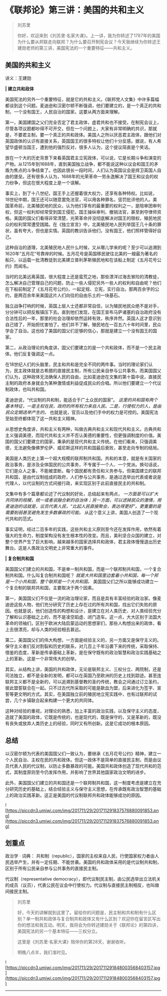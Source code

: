 # 《联邦论》第三讲：美国的共和主义

> 刘苏里
> 
> 你好，欢迎来到《刘苏里·名家大课》。上一讲，我为你转述了1787年的美国为什么要从邦联走向联邦？为什么要召开制宪会议？今天我继续为你转述王建勋老师的第三讲，美国宪法的一个重要特征——共和主义。

## 美国的共和主义

讲义：王建勋

 **| 建立共和政体**

美国宪法的另外一个重要特征，就是它的共和主义。《联邦党人文集》中许多篇幅都谈到这个问题。麦迪逊和汉密尔顿不断强调，他们要建立的，是一个真正的共和制，一个没有国王，人民自治的国家。这要从两方面来理解。

第一，美国建国之父们完全否定了君主政体，虚君共和也不接受。在制宪会议上，尽管各项议题都吵得不可开交，但在一个问题上，大家有非常明确的共识，那就是，不要君主制，要一个真正的共和政体。美国人之所以厌恶君主政体，跟他们对英国政体的认识有直接关系，英国国王的很多特权让他们十分反感。据说，有人希望华盛顿当国王，遭到他的强烈反对，很多人认为，这个提议简直是个笑话。

放在一个大的历史背景下来看英国君主立宪政体，可以说，它是长期斗争和演变的产物。从1215年到1688年，直到美国独立战争，都不能说这种以议会和国王的矛盾为焦点的斗争结束了。也因此很长一段时间，人们认为英国议会是捍卫英国人自由的堡垒。还有很多人认为，1688年的光荣革命一劳永逸解决了国王和议会的权力纷争，但这在很大程度上是一个误解。

事实上，到了十八世纪，国王手上还握着很大权力，还享有各种特权。比如说，18世纪中期，国王还可以随意罢免法官，可以用各种罪名，惩罚批评他的人。美国革命前，北美殖民地的民众，认为他们享有的最重要的权利之一，是陪审团审判权，但这一权利却经常受到国王侵犯，国王操纵审判、撤销法官，甚至剥夺律师资格。美国的国父们看得非常清楚，光荣革命并没彻底解决对国王的限权，殖民地民众的权利常常遭受践踏。在《独立宣言》中，北美殖民地人民列举国王几十条的罪状，虽有夸大，但也是实情。英国的教训告诉他们，没有国王，他们照样管得好自己。

这种自治的道理，北美殖民地人民什么时候，又从哪儿学来的呢？至少可以追溯到1620年“五月花”号靠岸的时候。五月花号是英国移民驶往北美的一艘最为著名的船只，以运载一批清教徒到北美建立普利茅斯殖民地和在该船上制定《五月花号公约》而闻名。

当时的北美远离英国，很大程度上还是蛮荒之地，那些漂洋过海去冒险的清教徒，怎么解决自己管理自己的问题，防止一些人侵犯另外一些人的权利和自由呢？他们在下船前制定了《五月花号公约》，一起定规、立宪，实行自治。那两百余字的公约，是两百余年来美国这片人们向往的自由乐土的一块基石。

独立战争打响的时候，英国上层人士还都非常自信，以为殖民地民众绝不是对手，分分钟可以把反叛镇压下去。直到他们发现，在国王宣布马萨诸塞的自治政府没有合法性后的一年，那里的社会治理却依然运转有效，秩序井然。英国人这才意识到自己错了，开始担忧害怕了。他们并不了解，殖民地在一百五六十年时间里，民众学会了自治。这也给了美国的国父们足够的信心，那就是建立一个没有国王的国家。

第二，从政治理论的角度讲，国父们要建立的是一个共和政体，而不是一个民主政体。他们反复强调这一点。

在18世纪人们的头脑里，民主和共和是完全不同的两件事。当时的理论家们认为，民主政体就是古希腊的直接民主制，所有公民亲自参与公共事务。而美国国父们认为，这种政体无法确保人民的自由，比如麦迪逊在文集的第十篇中说，直接民主制的政府本身就会为某种激情或利益促成民众的合唱。所以他们要建立一个代议制政体，也叫共和国。

麦迪逊说，“代议制的共和制，能适合于广土众民的国家”。 *这里的共和国有两个基本特征，一是主权在民，政府的所有权力来自人民。二是，行使权力的人，是由民众定期选举产生的。* 也就是说，官员以及他们手中的权力是可控的。美国宪法至始至终都体现了这一共和主义精神。

从思想史角度讲，共和主义有两种，叫做古典共和主义和现代共和主义。古典共和主义强调美德，而现代共和主义并不否认美德的重要性，但更强调制度的价值。美国的国父们要建立的国家，秉承的是现代共和主义传统。在他们看来，只强调美德，无法避免像佛罗伦萨、威尼斯这样的共和国最后衰败，甚至走向专制的结局。

美国是人类历史上第一个超大规模的联邦制共和国。共和的本意，就是有关国家的政治事务，是涉及全体国民的公共事务，不专属于一个人、一个党派。换句话说，它们是众人之事，不能被垄断。每个国民都有责任和义务参与。但美国建立的联邦共和国，是由代议制组成的政府，人们参与公共事务，是通过选举出代表或者说是代理人，以代议制的方式间接行政，来实现区别于此前直接民主的共和制。

文集中有多个篇章都论述了代议制的好处，总结起来有两点， *一方面是可以扩大共同体的规模，统一或者说融合新的自治体；另一方面，可以滤掉民众的激情，用麦迪逊的话就是，议员代表人民，“比起人民直接聚会，表达得更好”。更重要的是需要削弱甚至避免发生多数暴政的可能。* 从这个意义上讲，美国人创造了一个现代共和的范式。

事实证明，经过二百多年的实践，这些共和主义原则至今还在发挥作用，依然有着强大的生命力，制度架构没有发生根本性的改变。而且，美利坚合众国的建立，对整个世界产生了巨大影响，越来越多的国家选择共和政体，君主政体慢慢退出历史舞台。这是人类政治文明史上非常重大的事件。

 **| 复合制共和国**

美国国父们建立的共和国，不是单一制共和国，而是一个联邦制共和国，一个复合制共和国。什么叫复合制共和国呢？ *就是大共和国里边套着小共和国，每一个邦是一个小共和国，整个联邦是一个大共和国。* 美国国父们之所以能够成功建立一个复合制的联邦共和国，主要取决于两个因素。

第一，美国国父们不仅是一流的政治理论家，而且是具有丰富经验的政治家。像麦迪逊这些人物，他们充分研究了历史上存在过的所有共和国，找出它们失败的原因。也就是说，他们创造性的构想和设计，是建立在对人类历史、对人类经验充分了解和认识基础之上的，而不是凌空蹈虚、闭门造车。这一点，大大区别于法国大革命的领袖们，区别于欧洲大陆启蒙运动的思想家们，那些人构想出来的政体，看上去很漂亮，却与人类的经验相去甚远。

第二，美国国父们的伟大构想，一方面是经验主义的，另一方面又是保守主义的。保守主义者们反对割裂和历史的联系，对几百上千年沿袭下来的传统，采取保持、借鉴的态度，革新是传承基础上革新，是在保守既有的政治智慧和政治实践基础之上的革新。这是一个非常伟大的创举。

其实，从结构上讲，美国的共和政体，无论是联邦主义、三权分立、两院制，还是司法独立，都不是全新的发明，都可以在英国乃至欧洲的历史上找到踪迹。甚至连联邦主义都不是全新的，可以追溯到基督教的圣约传统，教会之间通过订立圣约，彼此盟誓联合在一起。只不过古代所采取的可能是歃血为盟，后来进化为签字、宣誓等更文明的方式。其实，在美国独立前的殖民地立宪实践中，也有过联邦的试尝，几个乡镇联合起来构建一个更大的共同体。

这种对经验的重视，对理论的熟悉，加上丰富的政治实践，以及保守主义的态度，造就了美国的政体，它既是传统的，也是现代的，既是保守的，又是革新的，既没有丧失或放弃人类历史上的经验，同时又有所创新。这是它成功的根本原因。

## 总结

以汉密尔顿为代表的美国国父们一致认为，要继承《五月花号公约》精神，建立一个人民自治、主权在民的共和政体。但这一政体不是简单的直接民主制，而是由议员代表人民的代议制，以防止多数暴政的可能。美国共和政体创造了现代共和的范式，其制度原则至今仍发挥作用，并影响了世界其他国家政治文明的进步。

此外，美国国父们建立的共和国还是一个联邦制共和国，这一制度考虑是建立在充分研究历史的基础上，结合经验主义与保守主义思想，在传承既有政治智慧的基础上的政治实践革新。这正是美国的代议制联邦共和政体能够成功的原因。

![https://piccdn3.umiwi.com/img/201711/29/201711291837576880091853.png](https://piccdn3.umiwi.com/img/201711/29/201711291837576880091853.png)

## 划重点

政治学 · 词典：
共和制（republic），国家的主权来自人民，行使国家权力者由人民选举产生，并有一定任期、不能世袭。美国的共和政体采用的是代议制共和制，区别于所有公民亲自参与公共事务的直接民主制。

代议制（representative democracy），即代议制民主制，由公民选举出立法机关的成员（议员），代表公民在议会中行使权力。代议制与直接民主制相反，也叫做间接民主制。

> 刘苏里
> 
> 好，今天的讲解就到这里了。留给你的问题是，民主制和共和制有什么区别？单一制共和政体与复合制共和政体又有什么区别？欢迎你在留言区写出你的想法和我互动。明天，我将会为你转述建勋关于《联邦论》的第四讲，美国宪法的另一个基本特征——三权分立。
> 
> 这里是《刘苏里·名家大课》陪伴你的第28天，谢谢收听。
> 
> 明晚八点半，我们准时见。

![https://piccdn3.umiwi.com/img/201711/29/201711291848003568403157.jpg](https://piccdn3.umiwi.com/img/201711/29/201711291848003568403157.jpg)

---
